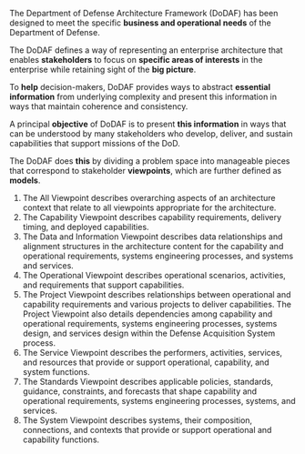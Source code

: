 The Department of Defense Architecture Framework \(DoDAF\) has been designed to meet the specific **business and operational needs** of the Department of Defense. 

The DoDAF defines a way of representing an enterprise architecture that enables **stakeholders** to focus on **specific areas of interests** in the enterprise while retaining sight of the **big picture**.

To **help** decision-makers, DoDAF provides ways to abstract **essential information** from underlying complexity and present this information in ways that maintain coherence and consistency.

A principal **objective** of DoDAF is to present **this information** in ways that can be understood by many stakeholders who develop, deliver, and sustain capabilities that support missions of the DoD. 

The DoDAF does **this** by dividing a problem space into manageable pieces that correspond to stakeholder **viewpoints**, which are further defined as **models**.



1. The All Viewpoint describes overarching aspects of an architecture context that relate to all viewpoints appropriate for the architecture.
2. The Capability Viewpoint describes capability requirements, delivery timing, and deployed capabilities.
3. The Data and Information Viewpoint describes data relationships and alignment structures in the architecture content for the capability and operational requirements, systems engineering processes, and systems and services.
4. The Operational Viewpoint describes operational scenarios, activities, and requirements that support capabilities.
5. The Project Viewpoint describes relationships between operational and capability requirements and various projects to deliver capabilities. The Project Viewpoint also details dependencies among capability and operational requirements, systems engineering processes, systems design, and services design within the Defense Acquisition System process.
6. The Service Viewpoint describes the performers, activities, services, and resources that provide or support operational, capability, and system functions.
7. The Standards Viewpoint describes applicable policies, standards, guidance, constraints, and forecasts that shape capability and operational requirements, systems engineering processes, systems, and services.
8. The System Viewpoint describes systems, their composition, connections, and contexts that provide or support operational and capability functions.



